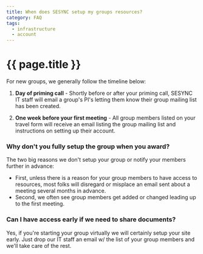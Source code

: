```yaml
---
title: When does SESYNC setup my groups resources? 
category: FAQ
tags:
  - infrastructure
  - account
---
```


# {{ page.title }}

For new groups, we generally follow the timeline below:

1. **Day of priming call** - Shortly before or after your priming call, SESYNC IT staff will email a group's PI's letting them know their group mailing list has been created.

2. **One week before your first meeting** - All group members listed on your travel form will receive an email listing the group mailing list and instructions on setting up their account.

### Why don't you fully setup the group when you award?

The two big reasons we don't setup your group or notify your members further in advance: 
* First, unless there is a reason for your group members to have access to resources, most folks will disregard or misplace an email sent about a meeting several months in advance. 
* Second, we often see group members get added or changed leading up to the first meeting.

### Can I have access early if we need to share documents?

Yes, if you're starting your group virtually we will certainly setup your site early. Just drop our IT staff an email w/ the list of your group members and we'll take care of the rest.
